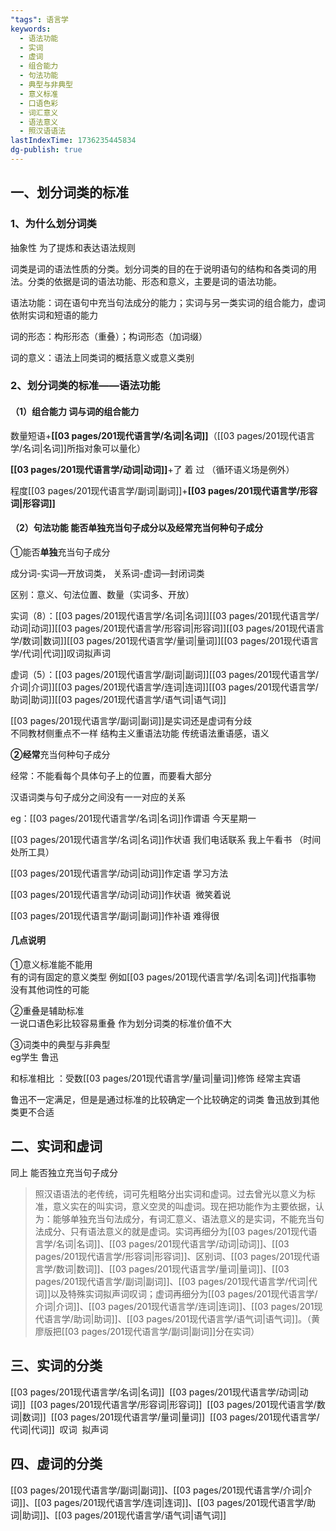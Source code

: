 ```yaml
---
"tags": 语言学
keywords:
  - 语法功能
  - 实词
  - 虚词
  - 组合能力
  - 句法功能
  - 典型与非典型
  - 意义标准
  - 口语色彩
  - 词汇意义
  - 语法意义
  - 照汉语语法
lastIndexTime: 1736235445834
dg-publish: true
---
```

## 一、划分词类的标准

### 1、为什么划分词类

抽象性 为了提炼和表达语法规则

词类是词的语法性质的分类。划分词类的目的在于说明语句的结构和各类词的用法。分类的依据是词的语法功能、形态和意义，主要是词的语法功能。

语法功能：词在语句中充当句法成分的能力；实词与另一类实词的组合能力，虚词依附实词和短语的能力

词的形态：构形形态（重叠）；构词形态（加词缀）

词的意义：语法上同类词的概括意义或意义类别

### 2、划分词类的标准——语法功能

#### （1）组合能力 词与词的组合能力

数量短语+**[[03 pages/201现代语言学/名词\|名词]]**（[[03 pages/201现代语言学/名词\|名词]]所指对象可以量化）

**[[03 pages/201现代语言学/动词\|动词]]**+了 着 过 （循环语义场是例外）

程度[[03 pages/201现代语言学/副词\|副词]]+**[[03 pages/201现代语言学/形容词\|形容词]]**

#### （2）句法功能 能否单独充当句子成分以及经常充当何种句子成分

①能否**单独**充当句子成分

成分词-实词—开放词类， 关系词-虚词—封闭词类

区别：意义、句法位置、数量（实词多、开放）

实词（8）：[[03 pages/201现代语言学/名词\|名词]][[03 pages/201现代语言学/动词\|动词]][[03 pages/201现代语言学/形容词\|形容词]][[03 pages/201现代语言学/数词\|数词]][[03 pages/201现代语言学/量词\|量词]][[03 pages/201现代语言学/代词\|代词]]叹词拟声词

虚词（5）：[[03 pages/201现代语言学/副词\|副词]][[03 pages/201现代语言学/介词\|介词]][[03 pages/201现代语言学/连词\|连词]][[03 pages/201现代语言学/助词\|助词]][[03 pages/201现代语言学/语气词\|语气词]]

[[03 pages/201现代语言学/副词\|副词]]是实词还是虚词有分歧  
不同教材侧重点不一样 结构主义重语法功能 传统语法重语感，语义

**②经常**充当何种句子成分

经常：不能看每个具体句子上的位置，而要看大部分

汉语词类与句子成分之间没有一一对应的关系

  
eg：[[03 pages/201现代语言学/名词\|名词]]作谓语 今天星期一

[[03 pages/201现代语言学/名词\|名词]]作状语 我们电话联系 ​我上午看书 （时间处所工具）

​[[03 pages/201现代语言学/动词\|动词]]作定语 学习方法

[[03 pages/201现代语言学/动词\|动词]]作状语 ​ 微笑着说

[[03 pages/201现代语言学/副词\|副词]]作补语 难得很

#### 几点说明

①意义标准能不能用  
有的词有固定的意义类型 例如[[03 pages/201现代语言学/名词\|名词]]代指事物 没有其他词性的可能

②重叠是辅助标准  
一说口语色彩比较容易重叠 作为划分词类的标准价值不大​​

③词类中的典型与非典型  
eg学生 鲁迅

和标准相比 ：受数[[03 pages/201现代语言学/量词\|量词]]修饰 经常主宾语

鲁迅不一定满足，但是是通过标准的比较确定一个比较确定的词类 鲁迅放到其他类更不合适

## 二、实词和虚词

同上 能否独立充当句子成分

> 照汉语语法的老传统，词可先粗略分出实词和虚词。过去曾光以意义为标准，意义实在的叫实词，意义空灵的叫虚词。现在把功能作为主要依据，认为：能够单独充当句法成分，有词汇意义、语法意义的是实词，不能充当句法成分、只有语法意义的就是虚词。实词再细分为[[03 pages/201现代语言学/名词\|名词]]、[[03 pages/201现代语言学/动词\|动词]]、[[03 pages/201现代语言学/形容词\|形容词]]、区别词、[[03 pages/201现代语言学/数词\|数词]]、[[03 pages/201现代语言学/量词\|量词]]、[[03 pages/201现代语言学/副词\|副词]]、[[03 pages/201现代语言学/代词\|代词]]以及特殊实词拟声词叹词；虚词再细分为[[03 pages/201现代语言学/介词\|介词]]、[[03 pages/201现代语言学/连词\|连词]]、[[03 pages/201现代语言学/助词\|助词]]、[[03 pages/201现代语言学/语气词\|语气词]]。（黄廖版把[[03 pages/201现代语言学/副词\|副词]]分在实词）

## 三、实词的分类

[[03 pages/201现代语言学/名词\|名词]]  [[03 pages/201现代语言学/动词\|动词]]  [[03 pages/201现代语言学/形容词\|形容词]]  [[03 pages/201现代语言学/数词\|数词]]  [[03 pages/201现代语言学/量词\|量词]]  [[03 pages/201现代语言学/代词\|代词]]  叹词  拟声词
## 四、虚词的分类
[[03 pages/201现代语言学/副词\|副词]]、[[03 pages/201现代语言学/介词\|介词]]、[[03 pages/201现代语言学/连词\|连词]]、[[03 pages/201现代语言学/助词\|助词]]、[[03 pages/201现代语言学/语气词\|语气词]]